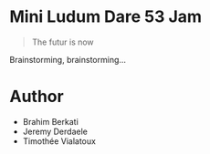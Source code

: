 # Mini Ludum Dare 53 Jam #

> The futur is now

Brainstorming, brainstorming...

# Author #

* Brahim Berkati
* Jeremy Derdaele
* Timothée Vialatoux
